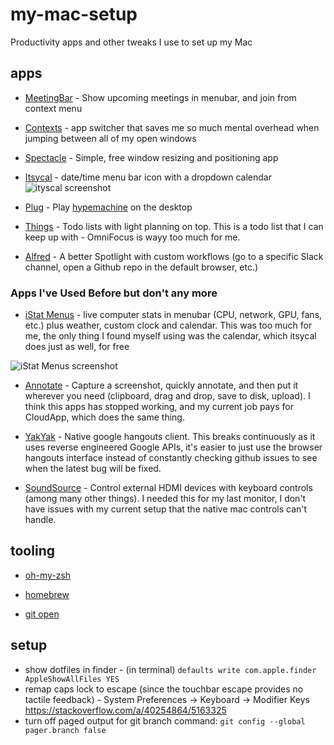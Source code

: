 # my-mac-setup
Productivity apps and other tweaks I use to set up my Mac

## apps

* [MeetingBar](https://github.com/leits/MeetingBar) - Show upcoming meetings in menubar, and join from context menu

* [Contexts](https://contexts.co/) - app switcher that saves me so much mental overhead when jumping between all of my open windows

* [Spectacle](https://www.spectacleapp.com/) - Simple, free window resizing and positioning app

* [Itsycal](https://www.mowglii.com/itsycal/datetime.html) - date/time menu bar icon with a dropdown calendar
![ityscal screenshot](https://www.mowglii.com/itsycal/itsycalbanner2.png)

* [Plug](https://www.plugformac.com/) - Play [hypemachine](https://hypem.com) on the desktop

* [Things](https://culturedcode.com/things/) - Todo lists with light planning on top. This is a todo list that I can keep up with - OmniFocus is wayy too much for me.

* [Alfred](https://www.alfredapp.com/) - A better Spotlight with custom workflows (go to a specific Slack channel, open a Github repo in the default browser, etc.)

### Apps I've Used Before but don't any more

* [iStat Menus](https://bjango.com/mac/istatmenus/) - live computer stats in menubar (CPU, network, GPU, fans, etc.) plus weather, custom clock and calendar. This was too much for me, the only thing I found myself using was the calendar, which itsycal does just as well, for free

![iStat Menus screenshot](https://bjango.com/images/mac/istatmenus6/menubars.jpg)

* [Annotate](https://itunes.apple.com/us/app/annotate-capture-and-share/id918207447?mt=12) - Capture a screenshot, quickly annotate, and then put it wherever you need (clipboard, drag and drop, save to disk, upload). I think this apps has stopped working, and my current job pays for CloudApp, which does the same thing.

* [YakYak](https://github.com/yakyak/yakyak) - Native google hangouts client. This breaks continuously as it uses reverse engineered Google APIs, it's easier to just use the browser hangouts interface instead of constantly checking github issues to see when the latest bug will be fixed.

* [SoundSource](https://rogueamoeba.com/soundsource/) - Control external HDMI devices with keyboard controls (among many other things). I needed this for my last monitor, I don't have issues with my current setup that the native mac controls can't handle.

## tooling

* [oh-my-zsh](https://github.com/robbyrussell/oh-my-zsh)

* [homebrew](https://brew.sh/)

* [git open](https://github.com/paulirish/git-open)

## setup

* show dotfiles in finder - (in terminal) `defaults write com.apple.finder AppleShowAllFiles YES`
* remap caps lock to escape (since the touchbar escape provides no tactile feedback) - System Preferences -> Keyboard -> Modifier Keys https://stackoverflow.com/a/40254864/5163325
* turn off paged output for git branch command: `git config --global pager.branch false`
